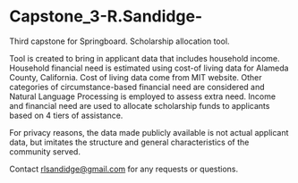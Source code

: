 # Capstone_3-R.Sandidge-
Third capstone for Springboard. Scholarship allocation tool.

Tool is created to bring in applicant data that includes household income. Household financial need is estimated using cost-of living data for Alameda County, California. Cost of living data come from MIT website. Other categories of circumstance-based financial need are considered and Natural Language Processing is employed to assess extra need. Income and financial need are used to allocate scholarship funds to applicants based on 4 tiers of assistance.

For privacy reasons, the data made publicly available is not actual applicant data, but imitates the structure and general characteristics of the community served.

Contact rlsandidge@gmail.com for any requests or questions.
